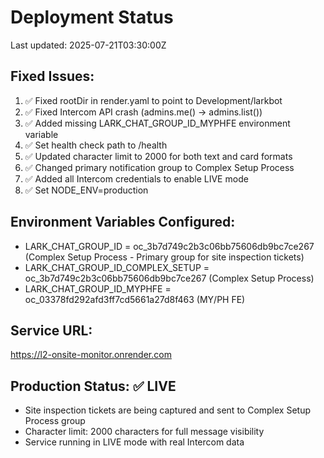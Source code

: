 # Deployment Status

Last updated: 2025-07-21T03:30:00Z

## Fixed Issues:
1. ✅ Fixed rootDir in render.yaml to point to Development/larkbot
2. ✅ Fixed Intercom API crash (admins.me() -> admins.list())
3. ✅ Added missing LARK_CHAT_GROUP_ID_MYPHFE environment variable
4. ✅ Set health check path to /health
5. ✅ Updated character limit to 2000 for both text and card formats
6. ✅ Changed primary notification group to Complex Setup Process
7. ✅ Added all Intercom credentials to enable LIVE mode
8. ✅ Set NODE_ENV=production

## Environment Variables Configured:
- LARK_CHAT_GROUP_ID = oc_3b7d749c2b3c06bb75606db9bc7ce267 (Complex Setup Process - Primary group for site inspection tickets)
- LARK_CHAT_GROUP_ID_COMPLEX_SETUP = oc_3b7d749c2b3c06bb75606db9bc7ce267 (Complex Setup Process)
- LARK_CHAT_GROUP_ID_MYPHFE = oc_03378fd292afd3ff7cd5661a27d8f463 (MY/PH FE)

## Service URL:
https://l2-onsite-monitor.onrender.com

## Production Status: ✅ LIVE
- Site inspection tickets are being captured and sent to Complex Setup Process group
- Character limit: 2000 characters for full message visibility
- Service running in LIVE mode with real Intercom data